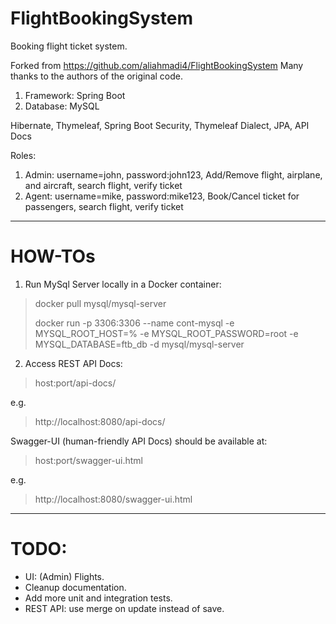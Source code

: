 # FlightBookingSystem

Booking flight ticket system.

Forked from https://github.com/aliahmadi4/FlightBookingSystem
Many thanks to the authors of the original code.

1. Framework: Spring Boot
2. Database: MySQL

Hibernate, Thymeleaf, Spring Boot Security, Thymeleaf Dialect, JPA, API Docs

Roles:

1. Admin: username=john, password:john123, Add/Remove flight, airplane, and aircraft, search flight, verify ticket
2. Agent: username=mike, password:mike123, Book/Cancel ticket for passengers, search flight, verify ticket

-----------

# HOW-TOs

1. Run MySql Server locally in a Docker container:

> docker pull mysql/mysql-server
>
> docker run -p 3306:3306 --name cont-mysql -e MYSQL_ROOT_HOST=% -e MYSQL_ROOT_PASSWORD=root -e MYSQL_DATABASE=ftb_db -d
> mysql/mysql-server

2. Access REST API Docs:

> host:port/api-docs/

e.g.

> http://localhost:8080/api-docs/

Swagger-UI (human-friendly API Docs) should be available at:
> host:port/swagger-ui.html

e.g.

> http://localhost:8080/swagger-ui.html


-----------

# TODO:

- UI: (Admin) Flights.
- Cleanup documentation.
- Add more unit and integration tests.
- REST API: use merge on update instead of save.
